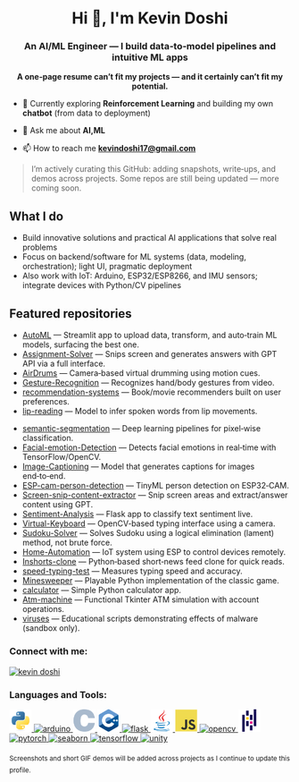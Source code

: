 <h1 align="center">Hi 👋, I'm Kevin Doshi</h1>
<h3 align="center">An AI/ML Engineer — I build data‑to‑model pipelines and intuitive ML apps</h3>

<p align="center"><b>A one‑page resume can’t fit my projects — and it certainly can’t fit my potential.</b></p>

- 🌱 Currently exploring **Reinforcement Learning** and building my own **chatbot** (from data to deployment)

- 💬 Ask me about **AI,ML**

- 📫 How to reach me **kevindoshi17@gmail.com**

> I’m actively curating this GitHub: adding snapshots, write‑ups, and demos across projects. Some repos are still being updated — more coming soon.

## What I do

- Build innovative solutions and practical AI applications that solve real problems
- Focus on backend/software for ML systems (data, modeling, orchestration); light UI, pragmatic deployment
- Also work with IoT: Arduino, ESP32/ESP8266, and IMU sensors; integrate devices with Python/CV pipelines

## Featured repositories

- [AutoML](https://github.com/Kvndoshi/AutoML) — Streamlit app to upload data, transform, and auto‑train ML models, surfacing the best one.
- [Assignment-Solver](https://github.com/Kvndoshi/Assignment-Solver) — Snips screen and generates answers with GPT API via a full interface.
- [AirDrums](https://github.com/Kvndoshi/AirDrums) — Camera‑based virtual drumming using motion cues.
- [Gesture-Recognition](https://github.com/Kvndoshi/Gesture-Recognition) — Recognizes hand/body gestures from video.
- [recommendation-systems](https://github.com/Kvndoshi/recommendation-systems) — Book/movie recommenders built on user preferences.
- [lip-reading](https://github.com/Kvndoshi/lip-reading) — Model to infer spoken words from lip movements.

<!-- Additional projects (roughly by difficulty/ML focus) -->
- [semantic-segmentation](https://github.com/Kvndoshi/semantic-segmentation) — Deep learning pipelines for pixel‑wise classification.
- [Facial-emotion-Detection](https://github.com/Kvndoshi/Facial-emotion-Detection) — Detects facial emotions in real‑time with TensorFlow/OpenCV.
- [Image-Captioning](https://github.com/Kvndoshi/Image-Captioning) — Model that generates captions for images end‑to‑end.
- [ESP-cam-person-detection](https://github.com/Kvndoshi/ESP-cam-person-detection) — TinyML person detection on ESP32‑CAM.
- [Screen-snip-content-extractor](https://github.com/Kvndoshi/Screen-snip-content-extractor) — Snip screen areas and extract/answer content using GPT.
- [Sentiment-Analysis](https://github.com/Kvndoshi/Sentiment-Analysis) — Flask app to classify text sentiment live.
- [Virtual-Keyboard](https://github.com/Kvndoshi/Virtual-Keyboard) — OpenCV‑based typing interface using a camera.
- [Sudoku-Solver](https://github.com/Kvndoshi/Sudoku-Solver) — Solves Sudoku using a logical elimination (lament) method, not brute force.
- [Home-Automation](https://github.com/Kvndoshi/Home-Automation) — IoT system using ESP to control devices remotely.
- [Inshorts-clone](https://github.com/Kvndoshi/Inshorts-clone) — Python‑based short‑news feed clone for quick reads.
- [speed-typing-test](https://github.com/Kvndoshi/speed-typing-test) — Measures typing speed and accuracy.
- [Minesweeper](https://github.com/Kvndoshi/Minesweeper) — Playable Python implementation of the classic game.
- [calculator](https://github.com/Kvndoshi/calculator) — Simple Python calculator app.
- [Atm-machine](https://github.com/Kvndoshi/Atm-machine) — Functional Tkinter ATM simulation with account operations.
- [viruses](https://github.com/Kvndoshi/viruses) — Educational scripts demonstrating effects of malware (sandbox only).

<h3 align="left">Connect with me:</h3>
<p align="left">
<a href="https://linkedin.com/in/kvndoshi" target="blank"><img align="center" src="https://raw.githubusercontent.com/rahuldkjain/github-profile-readme-generator/master/src/images/icons/Social/linked-in-alt.svg" alt="kevin doshi" height="30" width="40" /></a>
<!-- <a href="https://kaggle.com/kevindoshi1" target="blank"><img align="center" src="https://raw.githubusercontent.com/rahuldkjain/github-profile-readme-generator/master/src/images/icons/Social/kaggle.svg" alt="kevindoshi1" height="30" width="40" /></a>
<a href="https://instagram.com/kevin_doshi1" target="blank"><img align="center" src="https://raw.githubusercontent.com/rahuldkjain/github-profile-readme-generator/master/src/images/icons/Social/instagram.svg" alt="kevin_doshi1" height="30" width="40" /></a>
</p> -->

<h3 align="left">Languages and Tools:</h3>
<p align="left"> <a href="https://www.python.org" target="_blank" rel="noreferrer"> <img src="https://raw.githubusercontent.com/devicons/devicon/master/icons/python/python-original.svg" alt="python" width="40" height="40"/> </a> <a href="https://www.arduino.cc/" target="_blank" rel="noreferrer"> <img src="https://cdn.worldvectorlogo.com/logos/arduino-1.svg" alt="arduino" width="40" height="40"/> </a> <a href="https://www.cprogramming.com/" target="_blank" rel="noreferrer"> <img src="https://raw.githubusercontent.com/devicons/devicon/master/icons/c/c-original.svg" alt="c" width="40" height="40"/> </a> <a href="https://www.w3schools.com/cpp/" target="_blank" rel="noreferrer"> <img src="https://raw.githubusercontent.com/devicons/devicon/master/icons/cplusplus/cplusplus-original.svg" alt="cplusplus" width="40" height="40"/> </a> <a href="https://flask.palletsprojects.com/" target="_blank" rel="noreferrer"> <img src="https://www.vectorlogo.zone/logos/pocoo_flask/pocoo_flask-icon.svg" alt="flask" width="40" height="40"/> </a> <a href="https://www.java.com" target="_blank" rel="noreferrer"> <img src="https://raw.githubusercontent.com/devicons/devicon/master/icons/java/java-original.svg" alt="java" width="40" height="40"/> </a> <a href="https://developer.mozilla.org/en-US/docs/Web/JavaScript" target="_blank" rel="noreferrer"> <img src="https://raw.githubusercontent.com/devicons/devicon/master/icons/javascript/javascript-original.svg" alt="javascript" width="40" height="40"/> </a> <a href="https://opencv.org/" target="_blank" rel="noreferrer"> <img src="https://www.vectorlogo.zone/logos/opencv/opencv-icon.svg" alt="opencv" width="40" height="40"/> </a> <a href="https://pandas.pydata.org/" target="_blank" rel="noreferrer"> <img src="https://raw.githubusercontent.com/devicons/devicon/2ae2a900d2f041da66e950e4d48052658d850630/icons/pandas/pandas-original.svg" alt="pandas" width="40" height="40"/> </a>  <a href="https://pytorch.org/" target="_blank" rel="noreferrer"> <img src="https://www.vectorlogo.zone/logos/pytorch/pytorch-icon.svg" alt="pytorch" width="40" height="40"/> </a> <a href="https://seaborn.pydata.org/" target="_blank" rel="noreferrer"> <img src="https://seaborn.pydata.org/_images/logo-mark-lightbg.svg" alt="seaborn" width="40" height="40"/> </a> <a href="https://www.tensorflow.org" target="_blank" rel="noreferrer"> <img src="https://www.vectorlogo.zone/logos/tensorflow/tensorflow-icon.svg" alt="tensorflow" width="40" height="40"/> </a> <a href="https://unity.com/" target="_blank" rel="noreferrer"> <img src="https://www.vectorlogo.zone/logos/unity3d/unity3d-icon.svg" alt="unity" width="40" height="40"/> </a> </p>

<sub>Screenshots and short GIF demos will be added across projects as I continue to update this profile.</sub>
